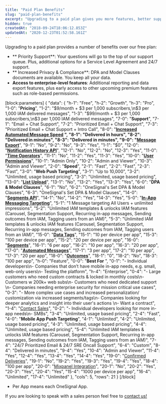 ```yaml
---
title: "Paid Plan Benefits"
slug: "paid-plan-benefits"
excerpt: "Upgrading to a paid plan gives you more features, better support, and data privacy control"
hidden: true
createdAt: "2018-09-24T18:06:12.853Z"
updatedAt: "2020-12-23T01:52:58.161Z"
---
```

Upgrading to a paid plan provides a number of benefits over our free plan:
- ** Priority Support**: Your questions will go to the top of our support queue. Plus, additional options for a Service Level Agreement and 24/7 support.
- ** Increased Privacy & Compliance**:  DPA and Model Clauses documents are available. You keep all your data.
- **Access to enterprise-level features**:  Additional reporting and data export features, plus early access to other upcoming premium features such as role-based permissions.

[block:parameters]
{
  "data": {
    "h-1": "Free",
    "h-2": "Growth",
    "h-3": "Pro",
    "1-0": "**Pricing**",
    "1-2": "$9/month + $3 per 1,000 subscribers,\n$3 per 1,000 IAM delivered messages",
    "1-3": "$99/month +  $3 per 1,000 subscribers,\n$3 per 1,000 IAM delivered messages",
    "7-0": "**Support**",
    "7-1": "Email + Chat Support",
    "7-2": "Prioritized Email + Chat Support",
    "7-3": "Prioritized Email + Chat Support + Intro Call",
    "8-0": "**[Increased Automated Message Speed](doc:automated-messages) **",
    "8-1": "Delivered in hours",
    "8-2": "Delivered in minutes",
    "8-3": "Delivered in minutes",
    "9-0": "**[Message Export](doc:exporting-data#exporting-notification-data)**",
    "9-1": "No",
    "9-2": "No",
    "9-3": "Yes",
    "1-1": "$0",
    "12-0": "**[Notification History API](ref:notification-history)**",
    "12-1": "No",
    "12-2": "No",
    "12-3": "Yes",
    "11-0": "**[Time Operators](doc:time-operators)**",
    "11-1": "No",
    "11-2": "Yes",
    "11-3": "Yes",
    "10-0": "**[User Permissions](doc:manage-your-onesignal-account)**",
    "10-1": "Admin Only",
    "10-2": "Admin and Viewer",
    "10-3": "Admin and Viewer",
    "2-0": "**Speed**",
    "2-1": "Fast",
    "2-2": "Fast",
    "2-3": "Fast",
    "3-0": "**Web Push Targeting**",
    "3-1": "Up to 10,000",
    "3-2": "Unlimited, usage based pricing",
    "3-3": "Unlimited, usage based pricing",
    "13-0": "**[List Upload](https://documentation.onesignal.com/docs/import-user-tags)**",
    "13-1": "No",
    "13-2": "Yes",
    "13-3": "Yes",
    "6-0": "**DPA & Model Clauses**",
    "6-1": "No",
    "6-2": "OneSignal's Set DPA & Model Clauses",
    "6-3": "OneSignal's Set DPA & Model Clauses",
    "14-0": "**[Segments API](https://documentation.onesignal.com/reference#create-segments)**",
    "14-1": "No",
    "14-2": "Yes",
    "14-3": "Yes",
    "5-0": "**[In-App Messaging Targeting](doc:in-app-quickstart)**",
    "5-1": "1 Message targeting All Users + unlimited impressions",
    "5-2": "Unlimited IAM templates & unlocks IAM features (Carousel, Segmentation Support, Recurring in-app messages, Sending outcomes from IAM, Tagging users from an IAM)",
    "5-3": "Unlimited IAM templates & unlocks IAM features (Carousel, Segmentation Support, Recurring in-app messages, Sending outcomes from IAM, Tagging users from an IAM)",
    "15-0": "**[Data Tags](doc:add-user-data-tags)**",
    "15-1": "10 per device per app",
    "15-3": "100 per device per app",
    "15-2": "20 per device per app",
    "16-0": "**[Segments](doc:segmentation)**",
    "16-1": "6 per app",
    "16-2": "10 per app",
    "16-3": "20 per app",
    "17-0": "**[Automated Messages](doc:automated-messages)**",
    "17-1": "3 per app",
    "17-2": "10 per app",
    "17-3": "20 per app",
    "18-0": "**[Outcomes](doc:outcomes)**",
    "18-1": "0",
    "18-2": "No",
    "18-3": "100 per app",
    "h-0": "Feature",
    "0-0": "**Best For** ",
    "0-1": "- Individual developers\n- Companies that don’t have mobile in-app needs, e.g. small, web-only users\n- Testing the platform",
    "h-4": "Enterprise",
    "0-4": "- Large customers who need custom contracts & locked in monthly costs\n- Customers w 200k+ web subs\n- Customers who need dedicated support \n- Companies needing enterprise security for mission critical use cases",
    "0-3": "- More complex use cases and increased personalization/ customization via  increased segments/tags\n- Companies looking for deeper analytics and insight into their user's actions \n- Want a contract",
    "1-4": "[Contact Sales](https://onesignal.com/contact)",
    "0-2": "- Individual developers looking for more in-app needs\n- SMBs",
    "3-4": "Unlimited, usage based pricing",
    "2-4": "Fast",
    "4-0": "**Mobile App Push Targeting**",
    "4-1": "Unlimited",
    "4-2": "Unlimited, usage based pricing",
    "4-3": "Unlimited, usage based pricing",
    "4-4": "Unlimited, usage based pricing",
    "5-4": "Unlimited IAM templates & unlocks IAM features (Carousel, Segmentation Support, Recurring in-app messages, Sending outcomes from IAM, Tagging users from an IAM)",
    "7-4": "24/7 Prioritized Email & 24/7 SRE Oncall Support",
    "6-4": "Custom",
    "8-4": "Delivered in minutes",
    "9-4": "Yes",
    "10-4": "Admin and Viewer",
    "11-4": "Yes",
    "12-4": "Yes",
    "13-4": "Yes",
    "14-4": "Yes",
    "19-0": "[Confirmed Deliveries](doc:confirmed-deliveries)",
    "19-1": "No",
    "19-2": "Yes",
    "19-3": "Yes",
    "19-4": "Yes",
    "18-4": "100 per app",
    "20-0": "[Mixpanel Integration](doc:mixpanel)",
    "20-1": "No",
    "20-2": "Yes",
    "20-3": "Yes",
    "20-4": "Yes",
    "15-4": "1000 per device per app",
    "16-4": "Unlimited",
    "17-4": "Unlimited"
  },
  "cols": 5,
  "rows": 21
}
[/block]
* Per App means each OneSignal App. 

If you are looking to speak with a sales person feel free to [contact us!](https://onesignal.com/contact)